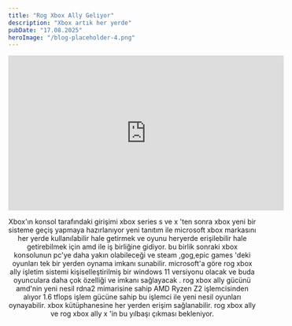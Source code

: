 ```yaml
---
title: "Rog Xbox Ally Geliyor"
description: "Xbox artık her yerde"
pubDate: "17.08.2025"
heroImage: "/blog-placeholder-4.png"
---
```

<center><p>
<iframe width="560" height="315" src="https://www.youtube-nocookie.com/embed/SOKm9dDOSC8?si=pNyDDutvsDpp-Lkh" title="YouTube video player" frameborder="0" allow="accelerometer; autoplay; clipboard-write; encrypted-media; gyroscope; picture-in-picture; web-share" referrerpolicy="strict-origin-when-cross-origin" allowfullscreen></iframe>
</p><center>
<center>
<p>
Xbox'ın konsol tarafındaki girişimi xbox series s ve x 'ten sonra xbox yeni bir sisteme geçiş yapmaya hazırlanıyor yeni tanıtım ile microsoft xbox markasını her yerde kullanılabilir hale getirmek ve oyunu heryerde erişilebilir hale getirebilmek için amd ile iş birliğine gidiyor. bu birlik sonraki xbox konsolunun pc'ye daha yakın olabileceği ve steam ,gog,epic games 'deki oyunları tek bir yerden oynama imkanı sunabilir. microsoft'a göre rog xbox ally işletim sistemi kişiselleştirilmiş bir windows 11 versiyonu olacak ve buda oyunculara daha çok özelliği ve imkanı sağlayacak . rog xbox ally gücünü amd'nin yeni nesil rdna2 mimarisine sahip AMD Ryzen Z2 işlemcisinden alıyor 1.6 tflops işlem gücüne sahip bu işlemci ile yeni nesil oyunları oynayabilir. xbox kütüphanesine her yerden erişim sağlanabilir. rog xbox ally ve rog xbox ally x 'in bu yılbaşı çıkması bekleniyor.
</p>
</center>